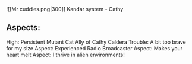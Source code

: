 ![[Mr cuddles.png|300]]
Kandar system - Cathy

## Aspects:
High: Persistent Mutant Cat Ally of Cathy Caldera
Trouble: A bit too brave for my size
Aspect: Experienced Radio Broadcaster
Aspect: Makes your heart melt
Aspect: I thrive in alien environments!